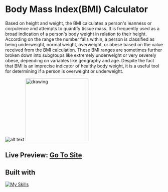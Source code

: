 # Body Mass Index(BMI) Calculator

Based on height and weight, the BMI calculates a person's leanness or corpulence and attempts to quantify tissue mass. It is frequently used as a broad indication of a person's body weight in relation to their height. According on the range the number falls within, a person is classified as being underweight, normal weight, overweight, or obese based on the value received from the BMI calculation. These BMI ranges are sometimes further broken down into subgroups like extremely underweight or very severely obese, depending on variables like geography and age. Despite the fact that BMI is an imprecise indicator of healthy body weight, it is a useful tool for determining if a person is overweight or underweight.

![alt text](https://cdn.vertex42.com/ExcelTemplates/Images/bmi-chart.gif)
<img src="[drawing.jpg](https://cdn.vertex42.com/ExcelTemplates/Images/bmi-chart.gif)" alt="drawing" width="200"/>

## Live Preview: [Go To Site](https://calcbmi.netlify.app/)

## Built with 
[![My Skills](https://skillicons.dev/icons?i=react,html,sass,ts)](https://skillicons.dev)
